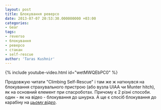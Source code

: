 ```yaml
---
layout: post
title: Блокування реверсо
date: 2013-07-07 20:53:30.000000000 +03:00
categories:
- Gear
tags:
- reverso
- блокування
- реверсо
- стакан
- self-rescue
author: 'Taras Kushnir'
---
```


{% include youtube-video.html id="wetMWQEbPC0" %}

Продовжую читати "Climbing Self-Rescue" і там же ж наткнувся на блокування страхувального пристрою (або вузла UIAA чи Munter hitch), як на основний елемент при спасроботах. Причому є 2 різні способи. один - як на відео - блокування до шнурка. А ще є спосіб блокування до карабіну на [<em>цьому відео</em>](https://vimeo.com/17441295).
